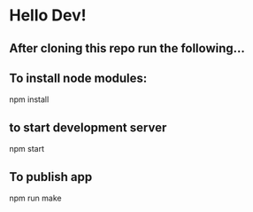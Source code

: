 <h1>Hello Dev!</h1>
<h2>After cloning this repo run the following...</h2>
<h2>To install node modules:</h2>
npm install
<h2>to start development server</h2>
 npm start
<h2>To publish app</h2>
npm run make
